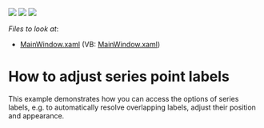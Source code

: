 <!-- default badges list -->
![](https://img.shields.io/endpoint?url=https://codecentral.devexpress.com/api/v1/VersionRange/128568491/12.2.7%2B)
[![](https://img.shields.io/badge/Open_in_DevExpress_Support_Center-FF7200?style=flat-square&logo=DevExpress&logoColor=white)](https://supportcenter.devexpress.com/ticket/details/E4603)
[![](https://img.shields.io/badge/📖_How_to_use_DevExpress_Examples-e9f6fc?style=flat-square)](https://docs.devexpress.com/GeneralInformation/403183)
<!-- default badges end -->
<!-- default file list -->
*Files to look at*:

* [MainWindow.xaml](./CS/AdjustSeriesPointLabels/MainWindow.xaml) (VB: [MainWindow.xaml](./VB/AdjustSeriesPointLabels/MainWindow.xaml))
<!-- default file list end -->
# How to adjust series point labels


<p>This example demonstrates how you can access the options of series labels, e.g. to automatically resolve overlapping labels, adjust their position and appearance.</p><br />


<br/>


